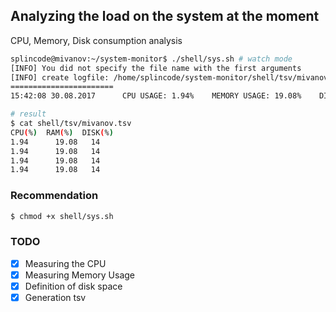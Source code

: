 ## Analyzing the load on the system at the moment

CPU, Memory, Disk consumption analysis

```bash
splincode@mivanov:~/system-monitor$ ./shell/sys.sh # watch mode
[INFO] You did not specify the file name with the first arguments
[INFO] create logfile: /home/splincode/system-monitor/shell/tsv/mivanov.tsv
=======================
15:42:08 30.08.2017 	 CPU USAGE: 1.94% 	 MEMORY USAGE: 19.08% 	 DISK USAGE: 14%
```

```bash
# result 
$ cat shell/tsv/mivanov.tsv
CPU(%)	RAM(%)	DISK(%)
1.94	  19.08	  14
1.94	  19.08	  14
1.94	  19.08	  14
1.94	  19.08	  14
```

### Recommendation
```bash
$ chmod +x shell/sys.sh
```

### TODO
- [x] Measuring the CPU
- [x] Measuring Memory Usage
- [x] Definition of disk space
- [x] Generation tsv
